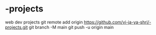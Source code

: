 # -projects
web dev projects
git remote add origin https://github.com/vi-ja-ya-shri/-projects.git
git branch -M main
git push -u origin main
